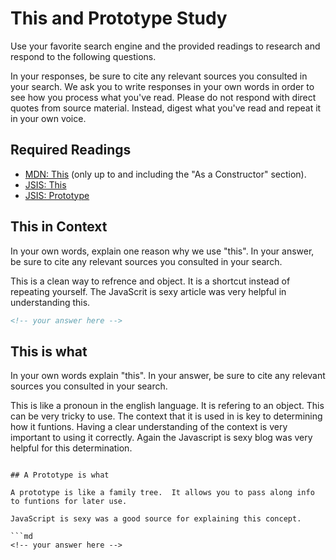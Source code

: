# This and Prototype Study

Use your favorite search engine and the provided readings to research and
respond to the following questions.

In your responses, be sure to cite any relevant sources you consulted in your
search. We ask you to write responses in your own words in order to see how you
process what you've read. Please do not respond with direct quotes from source
material. Instead, digest what you've read and repeat it in your own voice.

## Required Readings

-   [MDN: This](https://developer.mozilla.org/en-US/docs/Web/JavaScript/Reference/Operators/this)
(only up to and including the "As a Constructor" section).
-   [JSIS: This](http://javascriptissexy.com/understand-javascripts-this-with-clarity-and-master-it/)
-   [JSIS: Prototype](http://javascriptissexy.com/javascript-prototype-in-plain-detailed-language/)

## This in Context

In your own words, explain one reason why we use "this". In your answer, be
sure to cite any relevant sources you consulted in your search.

This is a clean way to refrence and object.  It is a shortcut instead of repeating yourself.  The JavaScrit is sexy article was very helpful in understanding this.

```md
<!-- your answer here -->
```

## This is what

In your own words explain "this".  In your answer, be
sure to cite any relevant sources you consulted in your search.

This is like a pronoun in the english language.  It is refering to an object.  This can be very tricky to use.  The context that it is used in is key to determining how it funtions.  Having a clear understanding of the context is very important to using it correctly.  Again the Javascript is sexy blog was very helpful for this determination.
```

## A Prototype is what

A prototype is like a family tree.  It allows you to pass along info to funtions for later use.

JavaScript is sexy was a good source for explaining this concept.

```md
<!-- your answer here -->
```

